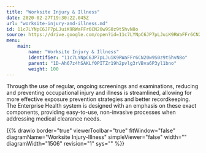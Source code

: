 ```yaml
---
title: "Worksite Injury & Illness"
date: 2020-02-27T19:30:22.045Z
url: "worksite-injury-and-illness.md"
id: 11c7LYNpC6JP7pLJuiK9RWaFFr6CN20w9S0z9t5hvN8o
source: https://drive.google.com/open?id=11c7LYNpC6JP7pLJuiK9RWaFFr6CN20w9S0z9t5hvN8o
menu:
    main:
        name: "Worksite Injury & Illness"
        identifier: "11c7LYNpC6JP7pLJuiK9RWaFFr6CN20w9S0z9t5hvN8o"
        parent: "1D-Ah67z4hSAKLf0PITZr19h2pvlg3rVBva6P3yl1bno"
        weight: 100
---
```









Through the use of regular, ongoing screenings and examinations, reducing and preventing occupational injury and illness is streamlined, allowing for more effective exposure prevention strategies and better recordkeeping. The Enterprise Health system is designed with an emphasis on these exact components, providing easy-to-use, non-invasive processes when addressing medical clearance needs.

{{% drawio border="true" viewerToolbar="true" fitWindow="false" diagramName="Worksite Injury-Illness" simpleViewer="false" width="" diagramWidth="1506" revision="1" sys="" %}}

